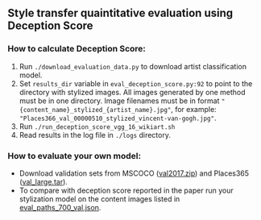 ## Style transfer quaintitative evaluation using Deception Score

### How to calculate Deception Score:

1. Run `./download_evaluation_data.py` to download artist classification model.
2. Set `results_dir` variable in `eval_deception_score.py:92` to point to the directory with stylized images.
All images generated by one method must be in one directory.
Image filenames must be in format `"{content_name}_stylized_{artist_name}.jpg"`, for example: `"Places366_val_00000510_stylized_vincent-van-gogh.jpg"`.  
3. Run `./run_deception_score_vgg_16_wikiart.sh` 
4. Read results in the log file in `./logs` directory.


### How to evaluate your own model:

- Download validation sets from MSCOCO ([val2017.zip](http://images.cocodataset.org/zips/val2017.zip)) and Places365 ([val_large.tar](http://data.csail.mit.edu/places/places365/val_large.tar)).
- To compare with deception score reported in the paper run your stylization model on the content images listed in [eval_paths_700_val.json](evaluation_data/eval_paths_700_val.json).
